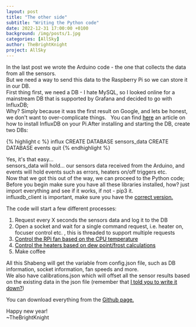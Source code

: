 ```yaml
---
layout: post
title: "The other side"
subtitle: "Writing the Python code"
date: 2022-12-31 17:00:00 +0100
background: /img/posts/1.jpg
categories: [AllSky]
author: TheBrightKnight
project: AllSky
---
```


<link rel="stylesheet"
        href="https://cdnjs.cloudflare.com/ajax/libs/highlight.js/10.0.3/styles/default.min.css">
<script src="https://cdnjs.cloudflare.com/ajax/libs/highlight.js/10.0.3/highlight.min.js"></script>
<script>hljs.initHighlightingOnLoad();</script>

In the last post we wrote the Arduino code - the one that collects the data from all the sensors.  
But we need a way to send this data to the Raspberry Pi so we can store it in our DB.  
First thing first, we need a DB - I hate MySQL, so I looked online for a mainstream DB that is supported by Grafana and decided to go with InfluxDB;  
Why? Simply because it was the first result on Google, and lets be honest, we don't want to over-complicate things.  
You can find <a href="https://pimylifeup.com/raspberry-pi-influxdb/" style="color:black">here</a> an article on how to install InfluxDB on your Pi.After installing and starting the DB, create two DBs:

{% highlight c %}
influx
CREATE DATABASE sensors_data
CREATE DATABASE events
quit
{% endhighlight %}

Yes, it's that easy...  
sensors_data will hold... our sensors data received from the Arduino, and events will hold events such as errors, heaters on/off triggers etc.  
Now that we got this out of the way, we can proceed to the Python code;  
Before you begin make sure you have all these libraries installed, how? just import everything and see if it works, if not - pip3 it.  
influxdb_client is important, make sure you have the <a href="https://influxdb-client.readthedocs.io/en/latest" style="color:black">correct version.</a>

The code will start a few different processes:

1. Request every X seconds the sensors data and log it to the DB
2. Open a socket and wait for a single command request, i.e. heater on, focuser control etc. , this is threaded to support multiple requests
3. <u><a href="#"  style="color:black">Control the RPi fan based on the CPU temperature</a></u>
4. <u><a href="#"  style="color:black">Control the heaters based on dew point/frost calculations</a></u>
5. Make coffee

All this Shabeng will get the variable from config.json file, such as DB information, socket information, fan speeds and more.  
We also have calibrations.json which will offset all the sensor results based on the existing data in the json file (remember that <a href="/allsky/2022/12/26/post5.html"  style="color:black">I told you to write it down?</a>)

You can download everything from the <a href="https://github.com/TheBrightKnight/AllSky/tree/main/RaspberryPi" style="color:black">Github page.</a>

Happy new year!  
~TheBrightKnight
